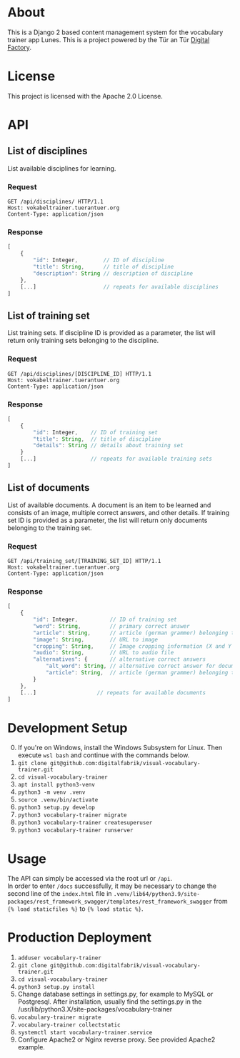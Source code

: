 # About
This is a Django 2 based content management system for the vocabulary trainer app Lunes. This is a project powered by the Tür an Tür [Digital Factory](https://tuerantuer.de/digitalfabrik/).

# License
This project is licensed with the Apache 2.0 License.

# API
## List of disciplines
List available disciplines for learning.
### Request
```http
GET /api/disciplines/ HTTP/1.1
Host: vokabeltrainer.tuerantuer.org
Content-Type: application/json
```
### Response
```javascript
[
    {
        "id": Integer,        // ID of discipline
        "title": String,      // title of discipline
        "description": String // description of discipline 
    },
    [...]                     // repeats for available disciplines
]
```

## List of training set
List training sets. If discipline ID is provided as a parameter, the list will return only training sets belonging to the discipline.
### Request
```http
GET /api/disciplines/[DISCIPLINE_ID] HTTP/1.1
Host: vokabeltrainer.tuerantuer.org
Content-Type: application/json
```
### Response
```javascript
[
    {
        "id": Integer,    // ID of training set
        "title": String,  // title of discipline
        "details": String // details about training set 
    }
    [...]                 // repeats for available training sets
]
```
## List of documents
List of available documents. A document is an item to be learned and consists of an image, multiple correct answers, and other details. If training set ID is provided as a parameter, the list will return only documents belonging to the training set.
### Request
```http
GET /api/training_set/[TRAINING_SET_ID] HTTP/1.1
Host: vokabeltrainer.tuerantuer.org
Content-Type: application/json
```
### Response
```javascript
[
    {
        "id": Integer,          // ID of training set
        "word": String,         // primary correct answer
        "article": String,      // article (german grammer) belonging to the item
        "image": String,        // URL to image
        "cropping": String,     // Image cropping information (X and Y offset + width and height?)
        "audio": String,        // URL to audio file
        "alternatives": {       // alternative correct answers
            "alt_word": String, // alternative correct answer for document
            "article": String,  // article (german grammer) belonging to the item
        }
    },
    [...]                   // repeats for available documents
]
```

# Development Setup
0. If you're on Windows, install the Windows Subsystem for Linux. Then execute `wsl bash` and continue with the commands below.
1. `git clone git@github.com:digitalfabrik/visual-vocabulary-trainer.git`
2. `cd visual-vocabulary-trainer`
3. `apt install python3-venv`
4. `python3 -m venv .venv`
5. `source .venv/bin/activate`
6. `python3 setup.py develop`
7. `python3 vocabulary-trainer migrate`
8. `python3 vocabulary-trainer createsuperuser`
9. `python3 vocabulary-trainer runserver`

# Usage
The API can simply be accessed via the root url or `/api`. </br>
In order to enter `/docs` successfully, it may be necessary to change the second line of the `index.html` file in `.venv/lib64/python3.9/site-packages/rest_framework_swagger/templates/rest_framework_swagger` from `{% load staticfiles %}` to `{% load static %}`.

# Production Deployment
1. `adduser vocabulary-trainer`
2. `git clone git@github.com:digitalfabrik/visual-vocabulary-trainer.git`
3. `cd visual-vocabulary-trainer`
4. `python3 setup.py install`
5. Change database settings in settings.py, for example to MySQL or Postgresql. After installation, usually find the settings.py in the /usr/lib/python3.X/site-packages/vocabulary-trainer
6. `vocabulary-trainer migrate`
7. `vocabulary-trainer collectstatic`
8. `systemctl start vocabulary-trainer.service`
9. Configure Apache2 or Nginx reverse proxy. See provided Apache2 example.
